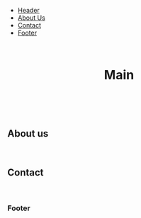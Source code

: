 <!DOCTYPE html>
<html lang="en">
<head>
</head>
<body>
<nav>
    <ul>
        <li><a href="#main">Header</a></li>
        <li><a href="#about-us">About Us</a></li>
        <li><a href="#contact">Contact</a></li>
        <li><a href="#footer">Footer</a></li>
    </ul>
</nav><br>


<header id="main">
    <h1>Main</h1>

</header><br>

<section id="about-us">
    <h2>About us</h2>
    <p class="text"></p>
</section><br>

<section id="contact">
    <h2>Contact</h2>

</section><br>

<footer id="footer">
    <h3>Footer</h3>

</footer>
</body>
</html>





